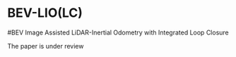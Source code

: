 # BEV-LIO(LC)
#BEV Image Assisted LiDAR-Inertial Odometry with Integrated Loop Closure

The paper is under review
